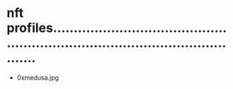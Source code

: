 # nft profiles......................................................................................................
- 0xmedusa.jpg
